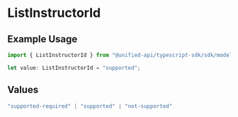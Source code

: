 # ListInstructorId

## Example Usage

```typescript
import { ListInstructorId } from "@unified-api/typescript-sdk/sdk/models/shared";

let value: ListInstructorId = "supported";
```

## Values

```typescript
"supported-required" | "supported" | "not-supported"
```